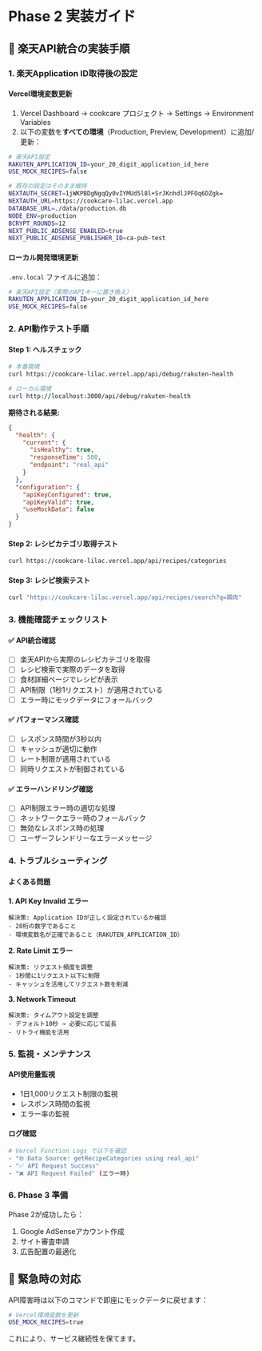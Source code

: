 # Phase 2 実装ガイド

## 🎯 楽天API統合の実装手順

### 1. 楽天Application ID取得後の設定

#### Vercel環境変数更新
1. Vercel Dashboard → cookcare プロジェクト → Settings → Environment Variables
2. 以下の変数を**すべての環境**（Production, Preview, Development）に追加/更新：

```bash
# 楽天API設定
RAKUTEN_APPLICATION_ID=your_20_digit_application_id_here
USE_MOCK_RECIPES=false

# 既存の設定はそのまま維持
NEXTAUTH_SECRET=1jWKPBDgNgqQy0vIYMUd5l8l+SrJKnhdlJPFOq6DZgk=
NEXTAUTH_URL=https://cookcare-lilac.vercel.app
DATABASE_URL=./data/production.db
NODE_ENV=production
BCRYPT_ROUNDS=12
NEXT_PUBLIC_ADSENSE_ENABLED=true
NEXT_PUBLIC_ADSENSE_PUBLISHER_ID=ca-pub-test
```

#### ローカル開発環境更新
`.env.local` ファイルに追加：
```bash
# 楽天API設定（実際のAPIキーに置き換え）
RAKUTEN_APPLICATION_ID=your_20_digit_application_id_here
USE_MOCK_RECIPES=false
```

### 2. API動作テスト手順

#### Step 1: ヘルスチェック
```bash
# 本番環境
curl https://cookcare-lilac.vercel.app/api/debug/rakuten-health

# ローカル環境
curl http://localhost:3000/api/debug/rakuten-health
```

**期待される結果:**
```json
{
  "health": {
    "current": {
      "isHealthy": true,
      "responseTime": 500,
      "endpoint": "real_api"
    }
  },
  "configuration": {
    "apiKeyConfigured": true,
    "apiKeyValid": true,
    "useMockData": false
  }
}
```

#### Step 2: レシピカテゴリ取得テスト
```bash
curl https://cookcare-lilac.vercel.app/api/recipes/categories
```

#### Step 3: レシピ検索テスト
```bash
curl "https://cookcare-lilac.vercel.app/api/recipes/search?q=鶏肉"
```

### 3. 機能確認チェックリスト

#### ✅ API統合確認
- [ ] 楽天APIから実際のレシピカテゴリを取得
- [ ] レシピ検索で実際のデータを取得
- [ ] 食材詳細ページでレシピが表示
- [ ] API制限（1秒1リクエスト）が適用されている
- [ ] エラー時にモックデータにフォールバック

#### ✅ パフォーマンス確認
- [ ] レスポンス時間が3秒以内
- [ ] キャッシュが適切に動作
- [ ] レート制限が適用されている
- [ ] 同時リクエストが制御されている

#### ✅ エラーハンドリング確認
- [ ] API制限エラー時の適切な処理
- [ ] ネットワークエラー時のフォールバック
- [ ] 無効なレスポンス時の処理
- [ ] ユーザーフレンドリーなエラーメッセージ

### 4. トラブルシューティング

#### よくある問題

**1. API Key Invalid エラー**
```
解決策: Application IDが正しく設定されているか確認
- 20桁の数字であること
- 環境変数名が正確であること（RAKUTEN_APPLICATION_ID）
```

**2. Rate Limit エラー**
```
解決策: リクエスト頻度を調整
- 1秒間に1リクエスト以下に制限
- キャッシュを活用してリクエスト数を削減
```

**3. Network Timeout**
```
解決策: タイムアウト設定を調整
- デフォルト10秒 → 必要に応じて延長
- リトライ機能を活用
```

### 5. 監視・メンテナンス

#### API使用量監視
- 1日1,000リクエスト制限の監視
- レスポンス時間の監視
- エラー率の監視

#### ログ確認
```bash
# Vercel Function Logs で以下を確認
- "🌐 Data Source: getRecipeCategories using real_api"
- "✅ API Request Success"
- "❌ API Request Failed" (エラー時)
```

### 6. Phase 3 準備

Phase 2が成功したら：
1. Google AdSenseアカウント作成
2. サイト審査申請
3. 広告配置の最適化

## 🚨 緊急時の対応

API障害時は以下のコマンドで即座にモックデータに戻せます：

```bash
# Vercel環境変数を更新
USE_MOCK_RECIPES=true
```

これにより、サービス継続性を保てます。